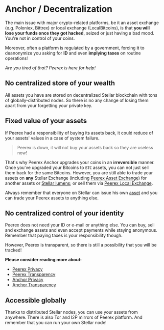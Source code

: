 # Anchor / Decentralization

The main issue with major crypto-related platforms, be it an asset exchange (e.g. Poloniex, Bittrex) or local exchange (LocalBitcoins), is that **you will lose your funds once they got hacked**, seized or just having a bad mood. You're not in control of your coins.

Moreover, often a platform is regulated by a government, forcing it to deanonymize you asking for **ID** and even **implying taxes** on routine operations!

*Are you tired of that? Peerex is here for help!*

## No centralized store of your wealth

All assets you have are stored on decentralized Stellar blockchain with tons of globally-distributed nodes. So there is no any change of losing them apart from your forgetting your private key.

## Fixed value of your assets

If Peerex had a responsibility of buying its assets back, it could reduce of your assets' values in a case of system failure.

> Peerex is down, it will not buy your assets back so they are useless now!

That's why Peerex Anchor upgrades your coins in an **irreversible** manner. Once you've upgraded your Bitcoins to `BTC` assets, you can not just sell them back for the same Bitcoins. However, you are still able to trade your assets on **any** Stellar Exchange (including [Peerex Asset Exchange](/asset_exchange/README.md)) for another assets or [Stellar lumens](https://www.stellar.org/lumens/); or sell them via [Peerex Local Exchange](/local_exchange/README.md).

<div class="note">
  Always remember that everyone on Stellar can issue his own <a href="https://www.stellar.org/developers/guides/concepts/assets.html">asset</a> and you can trade your Peerex assets to anything else.
</div>

## No centralized control of your identity

Peerex does not need your ID or e-mail or anything else. You can buy, sell and exchange assets and even accept payments while staying anonymous. Remember that paying taxes is your responsibility though.

<div class="note danger">
  <i class="fa fa-exclamation-triangle"></i> However, Peerex is transparent, so there is still a possibility that you will be tracked!
</div>

**Please consider reading more about:**

* <i class="fa fa-book"></i> [Peerex Privacy](/overview/privacy.md)
* <i class="fa fa-book"></i> [Peerex Transparency](/overview/transparency.md)
* <i class="fa fa-book"></i> [Anchor Privacy](privacy.md)
* <i class="fa fa-book"></i> [Anchor Transparency](transparency.md)

## Accessible globally

Thanks to distributed Stellar nodes, you can use your assets from anywhere. There is also Tor and I2P mirrors of Peerex platform. And remember that you can run your own Stellar node!
